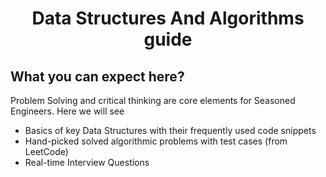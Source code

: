 <h1 align="center">Data Structures And Algorithms guide</h1>

## What you can expect here?
Problem Solving and critical thinking are core elements for Seasoned Engineers. Here we will see

* Basics of key Data Structures with their frequently used code snippets
* Hand-picked solved algorithmic problems with test cases (from LeetCode)
* Real-time Interview Questions
